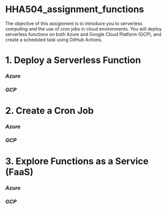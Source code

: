 # HHA504_assignment_functions
The objective of this assignment is to introduce you to serverless computing and the use of cron jobs in cloud environments. You will deploy serverless functions on both Azure and Google Cloud Platform (GCP), and create a scheduled task using GitHub Actions.
# 1. Deploy a Serverless Function
### *Azure*

### *GCP*

# 2. Create a Cron Job
### *Azure*

### *GCP*

# 3. Explore Functions as a Service (FaaS)
### *Azure*

### *GCP*

